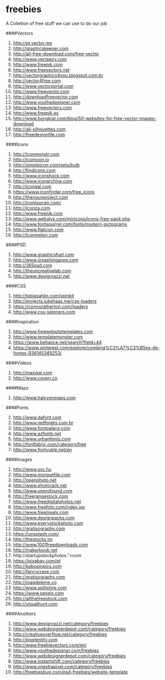 # freebies
A Colletion of free stuff we can use to do our job

####Vectors
1. http://pt.vector.me
2. http://graphicskeeper.com
3. http://all-free-download.com/free-vector
4. http://www.vecteezy.com
5. http://www.freepik.com
6. http://www.freevectors.net
7. http://vectorgraphics4you.blogspot.com.br
8. http://vector4free.com
9. http://www.vectorportal.com
10. http://www.freevector.com
11. http://downloadfreevector.com
12. http://www.youthedesigner.com
13. http://www.freevectors.com
14. http://www.freepik.es
15. http://www.hongkiat.com/blog/50-websites-for-free-vector-images-download
16. http://all-silhouettes.com
17. http://freedesignfile.com		

####Icons
1. http://iconmonstr.com
2. http://icomoon.io
3. http://simpleicon.com/sets/bulb
4. http://findicons.com
5. http://www.iconshock.com
6. http://www.iconarchive.com
7. http://icongal.com
8. https://www.iconfinder.com/free_icons
9. http://thenounproject.com
10. http://icontoucan.com/
11. http://iconza.com
12. http://www.freepik.com
13. http://www.webalys.com/minicons/icons-free-pack.php
14. http://www.fontsquirrel.com/fonts/modern-pictograms
15. http://www.flaticon.com
16. http://iconmelon.com

####PSD
1. http://www.graphicsfuel.com
2. http://www.smashingapps.com
3. http://365psd.com
4. http://theuncreativelab.com
5. http://www.designrazzi.net

####CSS
1. http://tobiasahlin.com/spinkit
2. http://projects.lukehaas.me/css-loaders
3. https://connoratherton.com/loaders
4. http://www.css-spinners.com

####Inspiration
1. http://www.freewebsitetemplates.com
2. http://www.templatemonster.com
3. https://www.behance.net/search?field=44
4. https://www.pinterest.com/explore/combina%C3%A7%C3%B5es-de-fontes-938145349253/

####Videos
1. http://mazwai.com
2. http://www.coverr.co

####Maps
1. http://www.halcyonmaps.com

####Fonts
1. http://www.dafont.com
2. http://www.netfontes.com.br
3. http://www.fontpalace.com
4. http://www.azfonts.net
5. http://www.urbanfonts.com
6. http://fontfabric.com/category/free
7. http://www.fontyukle.net/en

####Images
1. http://www.sxc.hu
2. http://www.morguefile.com
3. http://openphoto.net
4. http://www.photorack.net
5. http://www.unprofound.com
6. http://freerangestock.com
7. http://www.freedigitalphotos.net
8. http://www.freefoto.com/index.jsp
9. http://www.freepixels.com
11. http://www.designpacks.com
12. http://www.everystockphoto.com
13. http://gratisography.com
14. https://unsplash.com/
15. http://thestocks.im
16. http://www.1001freedownloads.com
17. http://makerbook.net
18. http://startupstockphotos.">com</a>
19. https://pixabay.com/pt
20. http://kaboompics.com
21. http://fancycrave.com
22. http://gratisography.com
23. http://magdeleine.co
24. http://www.splitshire.com
25. https://www.pexels.com
26. http://allthefreestock.com
27. http://visualhunt.com

####Anothers
1. http://www.designrazzi.net/category/freebies
2. http://www.webdesignerdepot.com/category/freebies
3. http://creativeoverflow.net/category/freebies
4. http://pixelentity.com
5. http://www.freebievectors.com/en/
6. http://www.youthedesigner.com/freebies
7. http://www.webdesignerdepot.com/category/freebies
8. http://www.instantshift.com/category/freebies
9. http://www.onextrapixel.com/category/freebies
10. http://freebiesbug.com/psd-freebies/website-template
